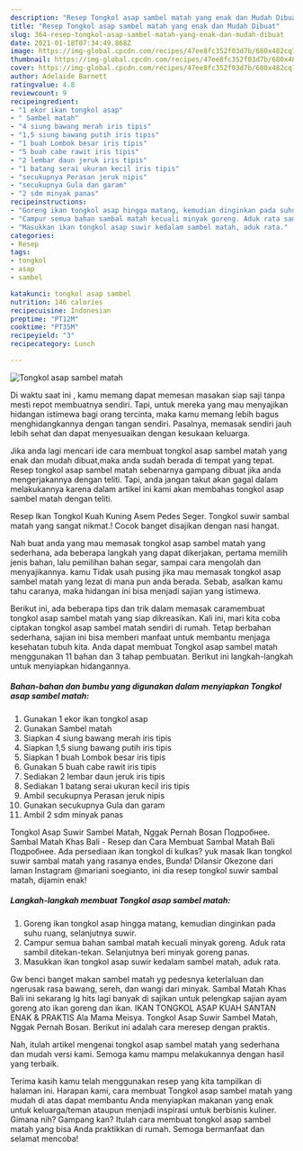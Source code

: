 ```yaml
---
description: "Resep Tongkol asap sambel matah yang enak dan Mudah Dibuat"
title: "Resep Tongkol asap sambel matah yang enak dan Mudah Dibuat"
slug: 364-resep-tongkol-asap-sambel-matah-yang-enak-dan-mudah-dibuat
date: 2021-01-18T07:34:49.868Z
image: https://img-global.cpcdn.com/recipes/47ee8fc352f03d7b/680x482cq70/tongkol-asap-sambel-matah-foto-resep-utama.jpg
thumbnail: https://img-global.cpcdn.com/recipes/47ee8fc352f03d7b/680x482cq70/tongkol-asap-sambel-matah-foto-resep-utama.jpg
cover: https://img-global.cpcdn.com/recipes/47ee8fc352f03d7b/680x482cq70/tongkol-asap-sambel-matah-foto-resep-utama.jpg
author: Adelaide Barnett
ratingvalue: 4.8
reviewcount: 9
recipeingredient:
- "1 ekor ikan tongkol asap"
- " Sambel matah"
- "4 siung bawang merah iris tipis"
- "1,5 siung bawang putih iris tipis"
- "1 buah Lombok besar iris tipis"
- "5 buah cabe rawit iris tipis"
- "2 lembar daun jeruk iris tipis"
- "1 batang serai ukuran kecil iris tipis"
- "secukupnya Perasan jeruk nipis"
- "secukupnya Gula dan garam"
- "2 sdm minyak panas"
recipeinstructions:
- "Goreng ikan tongkol asap hingga matang, kemudian dinginkan pada suhu ruang, selanjutnya suwir."
- "Campur semua bahan sambal matah kecuali minyak goreng. Aduk rata sambil ditekan-tekan. Selanjutnya beri minyak goreng panas."
- "Masukkan ikan tongkol asap suwir kedalam sambel matah, aduk rata."
categories:
- Resep
tags:
- tongkol
- asap
- sambel

katakunci: tongkol asap sambel 
nutrition: 146 calories
recipecuisine: Indonesian
preptime: "PT12M"
cooktime: "PT35M"
recipeyield: "3"
recipecategory: Lunch

---
```



![Tongkol asap sambel matah](https://img-global.cpcdn.com/recipes/47ee8fc352f03d7b/680x482cq70/tongkol-asap-sambel-matah-foto-resep-utama.jpg)

Di waktu  saat ini , kamu memang dapat memesan masakan siap saji tanpa mesti repot membuatnya sendiri. Tapi, untuk mereka yang mau menyajikan hidangan istimewa bagi orang tercinta, maka kamu memang lebih bagus menghidangkannya dengan tangan sendiri. Pasalnya, memasak sendiri jauh lebih sehat dan dapat menyesuaikan dengan kesukaan keluarga.

Jika anda lagi mencari ide cara membuat tongkol asap sambel matah yang enak dan mudah dibuat,maka anda sudah berada di tempat yang tepat. Resep tongkol asap sambel matah  sebenarnya gampang dibuat jika anda mengerjakannya dengan teliti. Tapi, anda jangan takut akan gagal dalam melakukannya 
karena dalam artikel ini kami akan membahas tongkol asap sambel matah dengan teliti.  

Resep Ikan Tongkol Kuah Kuning Asem Pedes Seger. Tongkol suwir sambal matah yang sangat nikmat.! Cocok banget disajikan dengan nasi hangat.

Nah buat anda yang mau memasak tongkol asap sambel matah yang sederhana, ada beberapa langkah yang dapat dikerjakan, pertama memilih jenis bahan, lalu pemilihan bahan segar, sampai cara mengolah dan menyajikannya. kamu Tidak usah pusing jika mau memasak tongkol asap sambel matah yang lezat di mana pun anda berada. Sebab, asalkan kamu  tahu caranya, maka hidangan ini bisa menjadi sajian yang istimewa.

Berikut ini, ada beberapa tips dan trik dalam memasak caramembuat tongkol asap sambel matah yang siap dikreasikan. Kali ini, mari kita coba ciptakan tongkol asap sambel matah sendiri di rumah. Tetap berbahan sederhana, sajian ini bisa memberi manfaat untuk membantu menjaga kesehatan tubuh kita. Anda dapat membuat Tongkol asap sambel matah menggunakan 11 bahan dan 3 tahap pembuatan. Berikut ini langkah-langkah untuk menyiapkan hidangannya.

<!--inarticleads1-->

##### Bahan-bahan dan bumbu yang digunakan dalam menyiapkan Tongkol asap sambel matah:

1. Gunakan 1 ekor ikan tongkol asap
1. Gunakan  Sambel matah
1. Siapkan 4 siung bawang merah iris tipis
1. Siapkan 1,5 siung bawang putih iris tipis
1. Siapkan 1 buah Lombok besar iris tipis
1. Gunakan 5 buah cabe rawit iris tipis
1. Sediakan 2 lembar daun jeruk iris tipis
1. Sediakan 1 batang serai ukuran kecil iris tipis
1. Ambil secukupnya Perasan jeruk nipis
1. Gunakan secukupnya Gula dan garam
1. Ambil 2 sdm minyak panas


Tongkol Asap Suwir Sambel Matah, Nggak Pernah Bosan Подробнее. Sambal Matah Khas Bali - Resep dan Cara Membuat Sambal Matah Bali Подробнее. Ada persediaan ikan tongkol di kulkas? yuk masak Ikan tongkol suwir sambal matah yang rasanya endes, Bunda! Dilansir Okezone dari laman Instagram @mariani soegianto, ini dia resep tongkol suwir sambal matah, dijamin enak! 

<!--inarticleads2-->

##### Langkah-langkah membuat Tongkol asap sambel matah:

1. Goreng ikan tongkol asap hingga matang, kemudian dinginkan pada suhu ruang, selanjutnya suwir.
1. Campur semua bahan sambal matah kecuali minyak goreng. Aduk rata sambil ditekan-tekan. Selanjutnya beri minyak goreng panas.
1. Masukkan ikan tongkol asap suwir kedalam sambel matah, aduk rata.


Gw benci banget makan sambel matah yg pedesnya keterlaluan dan ngerusak rasa bawang, sereh, dan wangi dari minyak. Sambal Matah Khas Bali ini sekarang lg hits lagi banyak di sajikan untuk pelengkap sajian ayam goreng ato ikan goreng dan ikan. IKAN TONGKOL ASAP KUAH SANTAN ENAK &amp; PRAKTIS Ala Mama Meisya. Tongkol Asap Suwir Sambel Matah, Nggak Pernah Bosan. Berikut ini adalah cara meresep dengan praktis. 

Nah, itulah artikel mengenai  tongkol asap sambel matah  yang sederhana dan mudah versi kami. Semoga kamu mampu melakukannya dengan hasil yang terbaik. 

Terima kasih kamu telah menggunakan resep yang kita tampilkan di halaman ini. Harapan kami, cara membuat  Tongkol asap sambel matah yang mudah di atas dapat membantu Anda menyiapkan makanan yang enak untuk keluarga/teman ataupun menjadi inspirasi untuk berbisnis kuliner. Gimana nih? Gampang kan? Itulah cara membuat tongkol asap sambel matah yang bisa Anda praktikkan di rumah. Semoga bermanfaat dan selamat mencoba!

